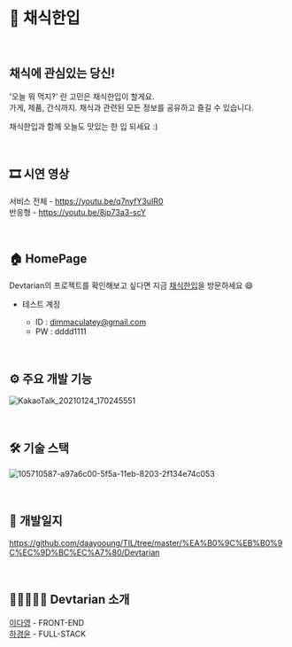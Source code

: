 # 🥗 채식한입

<br/>

## 채식에 관심있는 당신!     
'오늘 뭐 먹지?' 란 고민은 채식한입이 할게요.     
가게, 제품, 간식까지. 채식과 관련된 모든 정보를 공유하고 즐길 수 있습니다.     

채식한입과 함께 오늘도 맛있는 한 입 되세요 :)

<br/>

## 🎞 시연 영상
서비스 전체 - https://youtu.be/q7nyfY3uIR0     
반응형 - https://youtu.be/8jp73a3-scY

<br/>

## 🏠 HomePage     
Devtarian의 프로젝트를 확인해보고 싶다면 지금 [채식한입](https://project-devtarian.web.app)을 방문하세요 😄

- 테스트 계정

  - ID : dimmaculatey@gmail.com
  - PW : dddd1111
  
<br/>

## ⚙️ 주요 개발 기능
![KakaoTalk_20210124_170245551](https://user-images.githubusercontent.com/65386421/105788801-8ab0bf80-5fc4-11eb-9061-6a99c86f37e7.png)

<br/>

## 🛠️ 기술 스택
![105710587-a97a6c00-5f5a-11eb-8203-2f134e74c053](https://user-images.githubusercontent.com/65386421/105788853-9e5c2600-5fc4-11eb-8b57-f4279a1b958e.png)

<br/>

## 📝 개발일지

https://github.com/daayooung/TIL/tree/master/%EA%B0%9C%EB%B0%9C%EC%9D%BC%EC%A7%80/Devtarian

<br/>

## 👩🏻‍🤝‍🧑🏻 Devtarian 소개

[이다영](https://github.com/daayooung) - FRONT-END     
[하경윤](https://github.com/kyungyoonha) - FULL-STACK

<br/>


